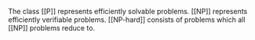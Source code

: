 The class [[P]] represents efficiently solvable problems. [[NP]] represents efficiently verifiable problems. [[NP-hard]] consists of problems which all [[NP]] problems reduce to.